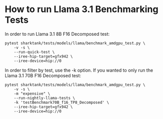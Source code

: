 # How to run Llama 3.1 Benchmarking Tests
In order to run Llama 3.1 8B F16 Decomposed test:
```
pytest sharktank/tests/models/llama/benchmark_amdgpu_test.py \
    -v -s \
    --run-quick-test \
    --iree-hip-target=gfx942 \
    --iree-device=hip://0
```

In order to filter by test, use the -k option. If you
wanted to only run the Llama 3.1 70B F16 Decomposed test:
```
pytest sharktank/tests/models/llama/benchmark_amdgpu_test.py \
    -v -s \
    -m "expensive" \
    --run-nightly-llama-tests \
    -k 'testBenchmark70B_f16_TP8_Decomposed' \
    --iree-hip-target=gfx942 \
    --iree-device=hip://0
```
